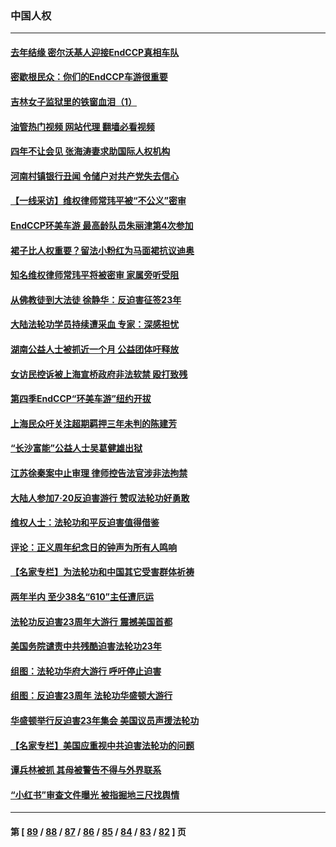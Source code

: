 ### 中国人权
---
#### [去年结缘 密尔沃基人迎接EndCCP真相车队](../../pages/ncid278/n13790242.md?07280445) 
#### [密歇根民众：你们的EndCCP车游很重要](../../pages/ncid278/n13789852.md?07280445) 
#### [吉林女子监狱里的铁窗血泪（1）](../../pages/ncid278/n13786967.md?07280445) 
#### [油管热门视频 网站代理 翻墙必看视频](http://209.222.30.114:81/youtube.html?07280445)
#### [四年不让会见 张海涛妻求助国际人权机构](../../pages/ncid278/n13789744.md?07280445) 
#### [河南村镇银行丑闻 令储户对共产党失去信心](../../pages/ncid278/n13789619.md?07280445) 
#### [【一线采访】维权律师常玮平被“不公义”密审](../../pages/ncid278/n13789348.md?07280445) 
#### [EndCCP环美车游 最高龄队员朱丽津第4次参加](../../pages/ncid278/n13788088.md?07280445) 
#### [裙子比人权重要？留法小粉红为马面裙抗议迪奥](../../pages/ncid278/n13788697.md?07280445) 
#### [知名维权律师常玮平将被密审 家属旁听受阻](../../pages/ncid278/n13788728.md?07280445) 
#### [从佛教徒到大法徒 徐静华：反迫害征签23年](../../pages/ncid278/n13788398.md?07280445) 
#### [大陆法轮功学员持续遭采血 专家：深感担忧](../../pages/ncid278/n13787897.md?07280445) 
#### [湖南公益人士被抓近一个月 公益团体吁释放](../../pages/ncid278/n13788595.md?07280445) 
#### [女访民控诉被上海宣桥政府非法软禁 殴打致残](../../pages/ncid278/n13788170.md?07280445) 
#### [第四季EndCCP“环美车游”纽约开拔](../../pages/ncid278/n13788087.md?07280445) 
#### [上海民众吁关注超期羁押三年未判的陈建芳](../../pages/ncid278/n13787893.md?07280445) 
#### [“长沙富能”公益人士吴葛健雄出狱](../../pages/ncid278/n13787641.md?07280445) 
#### [江苏徐秦案中止审理 律师控告法官涉非法拘禁](../../pages/ncid278/n13787317.md?07280445) 
#### [大陆人参加7‧20反迫害游行 赞叹法轮功好勇敢](../../pages/ncid278/n13787321.md?07280445) 
#### [维权人士：法轮功和平反迫害值得借鉴](../../pages/ncid278/n13787337.md?07280445) 
#### [评论：正义周年纪念日的钟声为所有人鸣响](../../pages/ncid278/n13787109.md?07280445) 
#### [【名家专栏】为法轮功和中国其它受害群体祈祷](../../pages/ncid278/n13787107.md?07280445) 
#### [两年半内 至少38名“610”主任遭厄运](../../pages/ncid278/n13773294.md?07280445) 
#### [法轮功反迫害23周年大游行 震撼美国首都](../../pages/ncid278/n13786701.md?07280445) 
#### [美国务院谴责中共残酷迫害法轮功23年](../../pages/ncid278/n13786585.md?07280445) 
#### [组图：法轮功华府大游行 呼吁停止迫害](../../pages/ncid278/n13786519.md?07280445) 
#### [组图：反迫害23周年 法轮功华盛顿大游行](../../pages/ncid278/n13786433.md?07280445) 
#### [华盛顿举行反迫害23年集会 美国议员声援法轮功](../../pages/ncid278/n13786399.md?07280445) 
#### [【名家专栏】美国应重视中共迫害法轮功的问题](../../pages/ncid278/n13785713.md?07280445) 
#### [谭兵林被抓 其母被警告不得与外界联系](../../pages/ncid278/n13785964.md?07280445) 
#### [“小红书”审查文件曝光 被指掘地三尺找舆情](../../pages/ncid278/n13785746.md?07280445) 

---
#### 第 [ [89](./89.md?07280445) / [88](./88.md?07280445) / [87](./87.md?07280445) / [86](./86.md?07280445) / [85](./85.md?07280445) / [84](./84.md?07280445) / [83](./83.md?07280445) / [82](./82.md?07280445) ] 页
